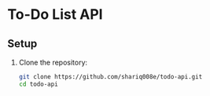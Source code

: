 # To-Do List API

## Setup

1. Clone the repository:
   ```bash
   git clone https://github.com/shariq008e/todo-api.git
   cd todo-api
